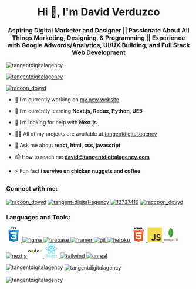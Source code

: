 <h1 align="center">Hi 👋, I'm David Verduzco</h1>
<h3 align="center">Aspiring Digital Marketer and Designer || Passionate About All Things Marketing, Designing, & Programming || Experience with Google Adwords/Analytics, UI/UX Building, and Full Stack Web Development</h3>

<p align="left"> <img src="https://komarev.com/ghpvc/?username=tangentdigitalagency&label=Profile%20views&color=0e75b6&style=flat" alt="tangentdigitalagency" /> </p>

<p align="left"> <a href="https://github.com/ryo-ma/github-profile-trophy"><img src="https://github-profile-trophy.vercel.app/?username=tangentdigitalagency" alt="tangentdigitalagency" /></a> </p>

<p align="left"> <a href="https://twitter.com/racoon_dovyd" target="blank"><img src="https://img.shields.io/twitter/follow/racoon_dovyd?logo=twitter&style=for-the-badge" alt="racoon_dovyd" /></a> </p>

- 🔭 I’m currently working on [my new website](https://tangent-v3.webflow.io/)

- 🌱 I’m currently learning **Next.js, Redux, Python, UE5**

- 🤝 I’m looking for help with **Next.js**

- 👨‍💻 All of my projects are available at [tangentdigital.agency](tangentdigital.agency)

- 💬 Ask me about **react, html, css, javascript**

- 📫 How to reach me **david@tangentdigitalagency.com**

- ⚡ Fun fact **i survive on chicken nuggets and coffee**

<h3 align="left">Connect with me:</h3>
<p align="left">
<a href="https://twitter.com/racoon_dovyd" target="blank"><img align="center" src="https://raw.githubusercontent.com/rahuldkjain/github-profile-readme-generator/master/src/images/icons/Social/twitter.svg" alt="racoon_dovyd" height="30" width="40" /></a>
<a href="https://linkedin.com/in/tangent-digital-agency" target="blank"><img align="center" src="https://raw.githubusercontent.com/rahuldkjain/github-profile-readme-generator/master/src/images/icons/Social/linked-in-alt.svg" alt="tangent-digital-agency" height="30" width="40" /></a>
<a href="https://stackoverflow.com/users/12727419" target="blank"><img align="center" src="https://raw.githubusercontent.com/rahuldkjain/github-profile-readme-generator/master/src/images/icons/Social/stack-overflow.svg" alt="12727419" height="30" width="40" /></a>
<a href="https://instagram.com/raccoon_dovyd" target="blank"><img align="center" src="https://raw.githubusercontent.com/rahuldkjain/github-profile-readme-generator/master/src/images/icons/Social/instagram.svg" alt="raccoon_dovyd" height="30" width="40" /></a>
</p>

<h3 align="left">Languages and Tools:</h3>
<p align="left"> <a href="https://www.w3schools.com/css/" target="_blank" rel="noreferrer"> <img src="https://raw.githubusercontent.com/devicons/devicon/master/icons/css3/css3-original-wordmark.svg" alt="css3" width="40" height="40"/> </a> <a href="https://www.figma.com/" target="_blank" rel="noreferrer"> <img src="https://www.vectorlogo.zone/logos/figma/figma-icon.svg" alt="figma" width="40" height="40"/> </a> <a href="https://firebase.google.com/" target="_blank" rel="noreferrer"> <img src="https://www.vectorlogo.zone/logos/firebase/firebase-icon.svg" alt="firebase" width="40" height="40"/> </a> <a href="https://www.framer.com/" target="_blank" rel="noreferrer"> <img src="https://www.vectorlogo.zone/logos/framer/framer-icon.svg" alt="framer" width="40" height="40"/> </a> <a href="https://git-scm.com/" target="_blank" rel="noreferrer"> <img src="https://www.vectorlogo.zone/logos/git-scm/git-scm-icon.svg" alt="git" width="40" height="40"/> </a> <a href="https://heroku.com" target="_blank" rel="noreferrer"> <img src="https://www.vectorlogo.zone/logos/heroku/heroku-icon.svg" alt="heroku" width="40" height="40"/> </a> <a href="https://www.w3.org/html/" target="_blank" rel="noreferrer"> <img src="https://raw.githubusercontent.com/devicons/devicon/master/icons/html5/html5-original-wordmark.svg" alt="html5" width="40" height="40"/> </a> <a href="https://developer.mozilla.org/en-US/docs/Web/JavaScript" target="_blank" rel="noreferrer"> <img src="https://raw.githubusercontent.com/devicons/devicon/master/icons/javascript/javascript-original.svg" alt="javascript" width="40" height="40"/> </a> <a href="https://www.mongodb.com/" target="_blank" rel="noreferrer"> <img src="https://raw.githubusercontent.com/devicons/devicon/master/icons/mongodb/mongodb-original-wordmark.svg" alt="mongodb" width="40" height="40"/> </a> <a href="https://nextjs.org/" target="_blank" rel="noreferrer"> <img src="https://cdn.worldvectorlogo.com/logos/nextjs-2.svg" alt="nextjs" width="40" height="40"/> </a> <a href="https://nodejs.org" target="_blank" rel="noreferrer"> <img src="https://raw.githubusercontent.com/devicons/devicon/master/icons/nodejs/nodejs-original-wordmark.svg" alt="nodejs" width="40" height="40"/> </a> <a href="https://reactjs.org/" target="_blank" rel="noreferrer"> <img src="https://raw.githubusercontent.com/devicons/devicon/master/icons/react/react-original-wordmark.svg" alt="react" width="40" height="40"/> </a> <a href="https://tailwindcss.com/" target="_blank" rel="noreferrer"> <img src="https://www.vectorlogo.zone/logos/tailwindcss/tailwindcss-icon.svg" alt="tailwind" width="40" height="40"/> </a> <a href="https://unrealengine.com/" target="_blank" rel="noreferrer"> <img src="https://raw.githubusercontent.com/kenangundogan/fontisto/036b7eca71aab1bef8e6a0518f7329f13ed62f6b/icons/svg/brand/unreal-engine.svg" alt="unreal" width="40" height="40"/> </a> </p>

<p><img align="left" src="https://github-readme-stats.vercel.app/api/top-langs?username=tangentdigitalagency&show_icons=true&locale=en&layout=compact" alt="tangentdigitalagency" /></p>

<p>&nbsp;<img align="center" src="https://github-readme-stats.vercel.app/api?username=tangentdigitalagency&show_icons=true&locale=en" alt="tangentdigitalagency" /></p>

<p><img align="center" src="https://github-readme-streak-stats.herokuapp.com/?user=tangentdigitalagency&" alt="tangentdigitalagency" /></p>

